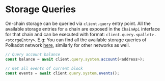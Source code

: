 # Storage Queries

On-chain storage can be queried via `client.query` entry point. All the available storage entries for a chain are exposed in the `ChainApi` interface for that chain and can be executed with format: `client.query.<pallet>.<storgeEntry>`. E.g: You can find all the available storage queries of Polkadot network [here](https://github.com/dedotdev/chaintypes/blob/main/packages/chaintypes/src/polkadot/query.d.ts), similarly for other networks as well.

```typescript
// Query account balance
const balance = await client.query.system.account(<address>);

// Get all events of current block
const events = await client.query.system.events();
```
